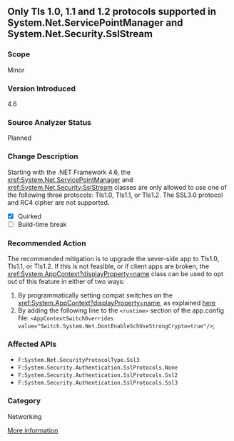 ## Only Tls 1.0, 1.1 and 1.2 protocols supported in System.Net.ServicePointManager and System.Net.Security.SslStream

### Scope
Minor

### Version Introduced
4.6

### Source Analyzer Status
Planned

### Change Description

Starting with the .NET Framework 4.6, the
<xref:System.Net.ServicePointManager> and
<xref:System.Net.Security.SslStream> classes are only
allowed to use one of the following three protocols: Tls1.0, Tls1.1, or Tls1.2.
The SSL3.0 protocol and RC4 cipher are not supported.

- [x] Quirked
- [ ] Build-time break

### Recommended Action

The recommended mitigation is to upgrade the sever-side app to Tls1.0, Tls1.1,
or Tls1.2. If this is not feasible, or if client apps are broken, the
<xref:System.AppContext?displayProperty=name> class can be used to opt out of
this feature in either of two ways:

1. By programmatically setting compat switches on the <xref:System.AppContext?displayProperty=name>, as explained [here](http://blogs.msdn.com/b/dotnet/archive/2015/04/29/net-announcements-at-build-2015.aspx#dotnet46)
2. By adding the following line to the `<runtime>` section of the app.config file: `<AppContextSwitchOverrides value="Switch.System.Net.DontEnableSchUseStrongCrypto=true"/>`;

### Affected APIs
* `F:System.Net.SecurityProtocolType.Ssl3`
* `F:System.Security.Authentication.SslProtocols.None`
* `F:System.Security.Authentication.SslProtocols.Ssl2`
* `F:System.Security.Authentication.SslProtocols.Ssl3`

### Category
Networking

[More information](https://msdn.microsoft.com/en-us/library/dn833123(v=vs.110).aspx#Net)

<!-- breaking change id: 137 -->
